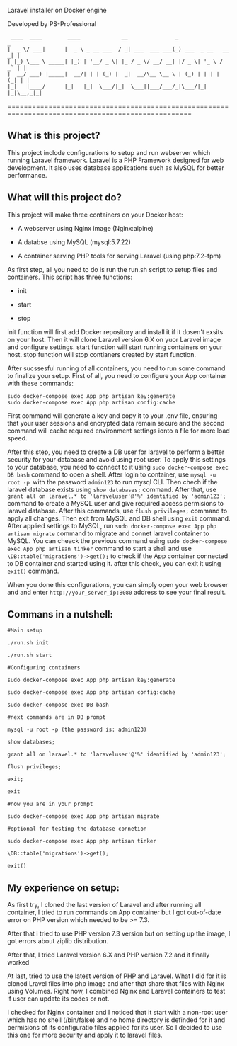 Laravel installer on Docker engine

Developed by PS-Professional

     ____  ____        ____             __               _                   _ 
    |  _ \/ ___|      |  _ \ _ __ ___  / _| ___  ___ ___(_) ___  _ __   __ _| |
    | |_) \___ \ _____| |_) | '__/ _ \| |_ / _ \/ __/ __| |/ _ \| '_ \ / _` | |
    |  __/ ___) |_____|  __/| | | (_) |  _|  __/\__ \__ \ | (_) | | | | (_| | |
    |_|   |____/      |_|   |_|  \___/|_|  \___||___/___/_|\___/|_| |_|\__,_|_|

===================================================================================================


## What is this project?

This project inclode configurations to setup and run webserver which running Laravel framework. Laravel is a PHP Framework designed for web development. It also uses database applications such as MySQL for better performance.

## What will this project do?


This project will make three containers on your Docker host:


* A webserver using Nginx image (Nginx:alpine)

* A databse using MySQL (mysql:5.7.22)

* A container serving PHP tools for serving Laravel (using php:7.2-fpm)


As first step, all you need to do is run the run.sh script to setup files and containers. This script has three functions:
* init 

* start

* stop

init function will first add Docker repository and install it if it dosen't exsits on your host. Then it will clone Laravel version 6.X on yuor Laravel image and configure settings.
start function will start running containers on your host.
stop function will stop contianers created by start function.

After sucssesful running of all containers, you need to run some command to finalize your setup. First of all, you need to configure your App container with these commands:

~~~
sudo docker-compose exec App php artisan key:generate
sudo docker-compose exec App php artisan config:cache
~~~

First command will generate a key and copy it to your .env file, ensuring that your user sessions and encrypted data remain secure and the second command will cache required environment settings ionto a file for more load speed.

After this step, you need to create a DB user for laravel to perform a better security for your database and avoid using root user. To apply this settings to your database, you need to connect to it using `sudo docker-compose exec DB bash` command to open a shell. After login to container, use `mysql -u root -p `with the password `admin123` to run mysql CLI. Then chech if the laravel database exists using `show databases;` command. After that, use `grant all on laravel.* to 'laraveluser'@'%' identified by 'admin123';` command to create a MySQL user and give required access permisions to laravel database. After this commands, use `flush privileges;` command to apply all changes. Then exit from MySQL and DB shell using `exit` command. After applied settings to MySQL, run `sudo docker-compose exec App php artisan migrate` command to migrate and connet laravel container to MySQL. You can cheack the previous command using `sudo docker-compose exec App php artisan tinker` command to start a shell and use `\DB::table('migrations')->get();` to check if the App container connected to DB container and started using it. after this check, you can exit it using `exit()` command.

When you done this configurations, you can simply open your web browser and and enter `http://your_server_ip:8080` address to see your final result.


## Commans in a nutshell:

~~~
#Main setup

./run.sh init

./run.sh start

#Configuring containers

sudo docker-compose exec App php artisan key:generate

sudo docker-compose exec App php artisan config:cache

sudo docker-compose exec DB bash 

#next commands are in DB prompt

mysql -u root -p (the password is: admin123)

show databases;

grant all on laravel.* to 'laraveluser'@'%' identified by 'admin123';

flush privileges;

exit;

exit

#now you are in your prompt

sudo docker-compose exec App php artisan migrate

#optional for testing the database connetion

sudo docker-compose exec App php artisan tinker

\DB::table('migrations')->get();

exit()
~~~

## My experience on setup:


As first try, I cloned the last version of Laravel and after running all container, I tried to run commands on App container but I got out-of-date error on PHP version which needed to be >= 7.3. 

After that i tried to use PHP version 7.3 version but on setting up the image, I got errors about ziplib distribution.

After that, I tried Laravel version 6.X and PHP version 7.2 and it finally worked

At last, tried to use the latest version of PHP and Laravel. What I did for it is cloned Lravel files into php image and after that share that files with Nginx using Volumes. Right now, I combined Nginx and Laravel containers to test if user can update its codes or not.

I checked for Nginx container and I noticed that it start with a non-root user which has no shell (/bin/false) and no home directory is definded for it and permisions of its configuratio files applied for its user. So I decided to use this one for more security and apply it to laravel files.
